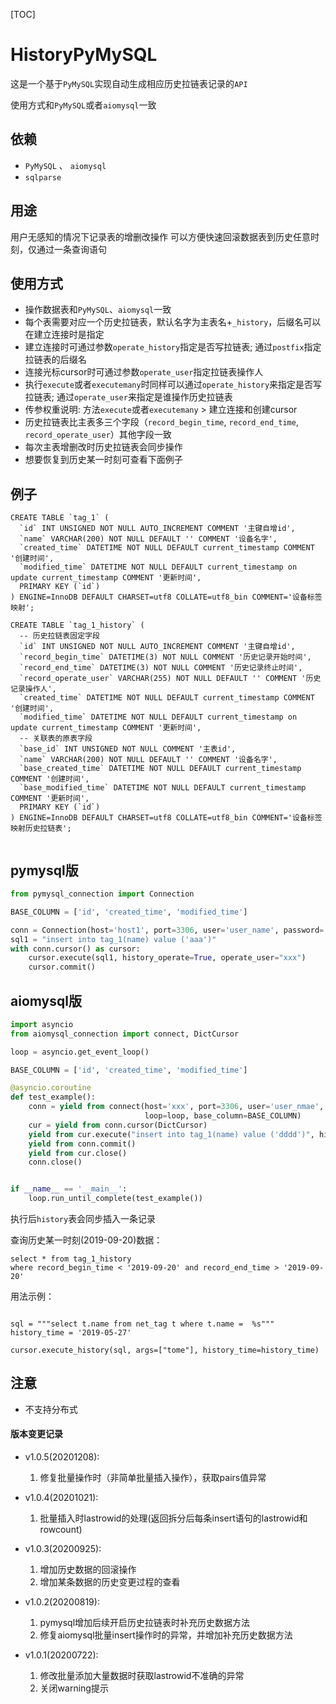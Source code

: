 [TOC]

# HistoryPyMySQL

这是一个基于`PyMySQL`实现自动生成相应历史拉链表记录的`API`

使用方式和`PyMySQL`或者`aiomysql`一致

## 依赖

- `PyMySQL` 、 `aiomysql`
- `sqlparse`

## 用途

用户无感知的情况下记录表的增删改操作
可以方便快速回滚数据表到历史任意时刻，仅通过一条查询语句

## 使用方式

- 操作数据表和`PyMySQL`、`aiomysql`一致
- 每个表需要对应一个历史拉链表，默认名字为主表名+`_history`，后缀名可以在建立连接时是指定
- 建立连接时可通过参数`operate_history`指定是否写拉链表; 通过`postfix`指定拉链表的后缀名
- 连接光标cursor时可通过参数`operate_user`指定拉链表操作人
- 执行`execute`或者`executemany`时同样可以通过`operate_history`来指定是否写拉链表; 通过`operate_user`来指定是谁操作历史拉链表
- 传参权重说明: 方法`execute`或者`executemany` > 建立连接和创建cursor
- 历史拉链表比主表多三个字段（`record_begin_time`, `record_end_time`, `record_operate_user`）其他字段一致
- 每次主表增删改时历史拉链表会同步操作
- 想要恢复到历史某一时刻可查看下面例子

## 例子


```mysql
CREATE TABLE `tag_1` (
  `id` INT UNSIGNED NOT NULL AUTO_INCREMENT COMMENT '主键自增id',
  `name` VARCHAR(200) NOT NULL DEFAULT '' COMMENT '设备名字',
  `created_time` DATETIME NOT NULL DEFAULT current_timestamp COMMENT '创建时间',
  `modified_time` DATETIME NOT NULL DEFAULT current_timestamp on update current_timestamp COMMENT '更新时间',
  PRIMARY KEY (`id`)
) ENGINE=InnoDB DEFAULT CHARSET=utf8 COLLATE=utf8_bin COMMENT='设备标签映射';

CREATE TABLE `tag_1_history` (
  -- 历史拉链表固定字段
  `id` INT UNSIGNED NOT NULL AUTO_INCREMENT COMMENT '主键自增id',
  `record_begin_time` DATETIME(3) NOT NULL COMMENT '历史记录开始时间',
  `record_end_time` DATETIME(3) NOT NULL COMMENT '历史记录终止时间',
  `record_operate_user` VARCHAR(255) NOT NULL DEFAULT '' COMMENT '历史记录操作人',
  `created_time` DATETIME NOT NULL DEFAULT current_timestamp COMMENT '创建时间',
  `modified_time` DATETIME NOT NULL DEFAULT current_timestamp on update current_timestamp COMMENT '更新时间',
  -- 关联表的原表字段
  `base_id` INT UNSIGNED NOT NULL COMMENT '主表id',
  `name` VARCHAR(200) NOT NULL DEFAULT '' COMMENT '设备名字',
  `base_created_time` DATETIME NOT NULL DEFAULT current_timestamp COMMENT '创建时间',
  `base_modified_time` DATETIME NOT NULL DEFAULT current_timestamp COMMENT '更新时间',
  PRIMARY KEY (`id`)
) ENGINE=InnoDB DEFAULT CHARSET=utf8 COLLATE=utf8_bin COMMENT='设备标签映射历史拉链表';


```


## pymysql版
```python
from pymysql_connection import Connection

BASE_COLUMN = ['id', 'created_time', 'modified_time']

conn = Connection(host='host1', port=3306, user='user_name', password='pwd', db='database_name', base_column=BASE_COLUMN)
sql1 = "insert into tag_1(name) value ('aaa')"
with conn.cursor() as cursor:
    cursor.execute(sql1, history_operate=True, operate_user="xxx")
    cursor.commit()
```


## aiomysql版
```python
import asyncio
from aiomysql_connection import connect, DictCursor

loop = asyncio.get_event_loop()

BASE_COLUMN = ['id', 'created_time', 'modified_time']

@asyncio.coroutine
def test_example():
    conn = yield from connect(host='xxx', port=3306, user='user_nmae', password='password', db='db',
                              loop=loop, base_column=BASE_COLUMN)
    cur = yield from conn.cursor(DictCursor)
    yield from cur.execute("insert into tag_1(name) value ('dddd')", history_operate=True)
    yield from conn.commit()
    yield from cur.close()
    conn.close()


if __name__ == '__main__':
    loop.run_until_complete(test_example())
```


执行后`history`表会同步插入一条记录

查询历史某一时刻(2019-09-20)数据：

```mysql
select * from tag_1_history 
where record_begin_time < '2019-09-20' and record_end_time > '2019-09-20'
```

用法示例：

```

sql = """select t.name from net_tag t where t.name =  %s"""
history_time = '2019-05-27'

cursor.execute_history(sql, args=["tome"], history_time=history_time)

```

## 注意

- 不支持分布式


#### 版本变更记录

  
- v1.0.5(20201208):
  1. 修复批量操作时（非简单批量插入操作），获取pairs值异常

- v1.0.4(20201021):
  1. 批量插入时lastrowid的处理(返回拆分后每条insert语句的lastrowid和rowcount)
 
- v1.0.3(20200925):
  1. 增加历史数据的回滚操作
  2. 增加某条数据的历史变更过程的查看

- v1.0.2(20200819):
  1. pymysql增加后续开启历史拉链表时补充历史数据方法 
  2. 修复aiomysql批量insert操作时的异常，并增加补充历史数据方法 

- v1.0.1(20200722):
  1. 修改批量添加大量数据时获取lastrowid不准确的异常
  2. 关闭warning提示 
